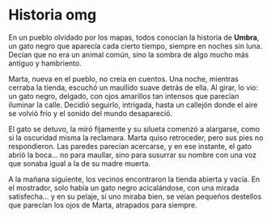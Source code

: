 # Historia omg

En un pueblo olvidado por los mapas, todos conocían la historia de **Umbra**, un gato negro que aparecía cada cierto tiempo, siempre en noches sin luna. Decían que no era un animal común, sino la sombra de algo mucho más antiguo y hambriento.

Marta, nueva en el pueblo, no creía en cuentos. Una noche, mientras cerraba la tienda, escuchó un maullido suave detrás de ella. Al girar, lo vio: un gato negro, delgado, con ojos amarillos tan intensos que parecían iluminar la calle. Decidió seguirlo, intrigada, hasta un callejón donde el aire se volvió frío y el sonido del mundo desapareció.

El gato se detuvo, la miró fijamente y su silueta comenzó a alargarse, como si la oscuridad misma la reclamara. Marta quiso retroceder, pero sus pies no respondieron. Las paredes parecían acercarse, y en ese instante, el gato abrió la boca… no para maullar, sino para susurrar su nombre con una voz que sonaba igual a la de su madre muerta.

A la mañana siguiente, los vecinos encontraron la tienda abierta y vacía. En el mostrador, solo había un gato negro acicalándose, con una mirada satisfecha… y en su pelaje, si uno miraba bien, se veían pequeños destellos que parecían los ojos de Marta, atrapados para siempre.
